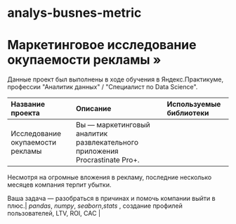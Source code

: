 # analys-busnes-metric

# Маркетинговое исследование окупаемости рекламы »

Данные проект был выполнены в ходе обучения в Яндекс.Практикуме, профессии "Аналитик данных" / "Специалист по Data Science".

| Название проекта | Описание | Используемые библиотеки | 
| :---------------------- | :---------------------- | :---------------------- |
| Исследование окупаемости рекламы| Вы — маркетинговый аналитик развлекательного приложения Procrastinate Pro+.

Несмотря на огромные вложения в рекламу, последние несколько месяцев компания терпит убытки.

Ваша задача — разобраться в причинах и помочь компании выйти в плюс.| *pandas*, *numpy*, *seaborn*,*stats* , создание профилей пользователей, LTV, ROI, CAC  |

